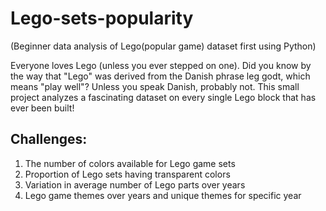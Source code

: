 # Lego-sets-popularity
(Beginner data analysis of Lego(popular game) dataset first using Python)

Everyone loves Lego (unless you ever stepped on one). Did you know by the way that "Lego" was derived from the Danish phrase leg godt, which means "play well"? Unless you speak Danish, probably not.
This small project analyzes a fascinating dataset on every single Lego block that has ever been built!

## Challenges:
1. The number of colors available for Lego game sets
2. Proportion of Lego sets having transparent colors
3. Variation in average number of Lego parts over years
4. Lego game themes over years and unique themes for specific year
